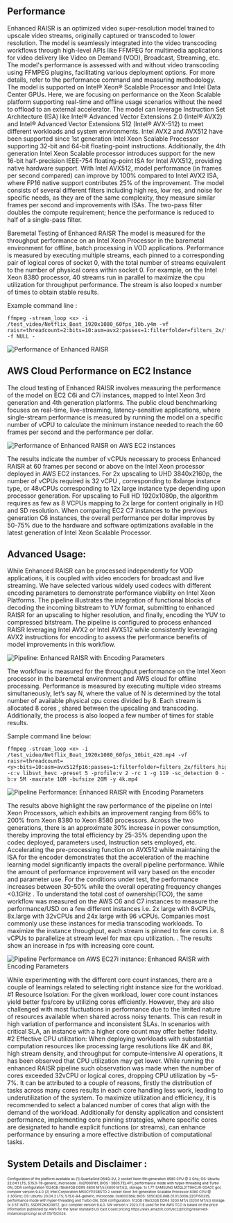 ## Performance

Enhanced RAISR is an optimized video super-resolution model trained to upscale video streams, originally captured or transcoded to lower resolution. The model is seamlessly integrated into the video transcoding workflows through high-level APIs like FFMPEG for multimedia applications for video delivery like Video on Demand (VOD), Broadcast, Streaming, etc. The model's performance is assessed with and without video transcoding using FFMPEG plugins, facilitating various deployment options. For more details, refer to the performance command and measuring methodology. 
The model is supported on Intel® Xeon® Scalable Processor and Intel Data Center GPUs. Here, we are focusing on performance on the Xeon Scalable platform supporting real-time and offline usage scenarios without the need to offload to an external accelerator. The model can leverage Instruction Set Architecture (ISA) like Intel® Advanced Vector Extensions 2.0 (Intel® AVX2) and Intel® Advanced Vector Extensions 512 (Intel® AVX-512) to meet different workloads and system environments. Intel AVX2 and AVX512 have been supported since 1st generation Intel Xeon Scalable Processor supporting 32-bit and 64-bit floating-point instructions. Additionally, the 4th generation Intel Xeon Scalable processor introduces support for the new 16-bit half-precision IEEE-754 floating-point ISA for Intel AVX512, providing native hardware support. 
With Intel AVX512, model performance (in frames per second compared) can improve by 100% compared to Intel AVX2 ISA, where FP16 native support contributes 25% of the improvement. The model consists of several different filters including high res, low res, and noise for specific needs, as they are of the same complexity, they measure similar frames per second and improvements with ISAs. The two-pass filter doubles the compute requirement; hence the performance is reduced to half of a single-pass filter. 

Baremetal Testing of Enhanced RAISR
The model is measured for the throughput performance on an Intel Xeon Processor in the baremetal environment for offline, batch processing in VOD applications. Performance is measured by executing multiple streams, each pinned to a corresponding pair of logical cores of socket 0, with the total number of streams equivalent to the number of physical cores within socket 0. For example, on the Intel Xeon 8380 processor, 40 streams run in parallel to maximize the cpu utilization for throughput performance. The stream is also looped x number of times to obtain stable results.  

Example command line :
```
ffmpeg -stream_loop <x> -i /test_video/Netflix_Boat_1920x1080_60fps_10b.y4m -vf raisr=threadcount=2:bits=10:asm=avx2:passes=1:filterfolder=filters_2x/filters_highres -f NULL -
```
 

 ![Performance of Enhanced RAISR](images/RAISR_baremetal.png)


## AWS Cloud Performance on EC2 Instance   
The cloud testing of Enhanced RAISR involves measuring the performance of the model on EC2 C6i and C7i instances, mapped to Intel Xeon 3rd generation and 4th generation platforms. The public cloud benchmarking focuses on real-time, live-streaming, latency-sensitive applications, where single-stream performance is measured by running the model on a specific number of vCPU to calculate the minimum instance needed to reach the 60 frames per second and the performance per dollar. 


![Performance of Enhanced RAISR on AWS EC2 instances](images/RAISR_AWS.png)

 
The results indicate the number of vCPUs necessary to process Enhanced RAISR at 60 frames per second or above on the Intel Xeon processor deployed in AWS EC2 instances. For 2x upscaling to UHD 3840x2160p, the number of vCPUs required is 32 vCPU , corresponding to  8xlarge instance type, or 48vCPUs corresponding to 12x large instance type depending upon processor generation. For upscaling to Full HD 1920x1080p, the algorithm requires as few as 8 VCPUs mapping to 2x large for content originally in HD and SD resolution. 
When comparing EC2 C7 instances to the previous generation C6 instances, the overall performance per dollar improves by 50-75% due to the hardware and software optimizations available in the latest generation of Intel Xeon Scalable Processor. 



## Advanced Usage: 
While Enhanced RAISR can be processed independently for VOD applications, it is coupled with video encoders for broadcast and live streaming. We have selected various widely used codecs with different encoding parameters to demonstrate performance viability on Intel Xeon Platforms. The pipeline illustrates the integration of functional blocks of decoding the incoming bitstream to YUV format, submitting to enhanced RAISR for an upscaling to higher resolution, and finally, encoding the YUV to compressed bitstream. The pipeline is configured to process enhanced RAISR leveraging Intel AVX2 or Intel AVX512 while consistently leveraging AVX2 instructions for encoding to assess the performance benefits of model improvements in this workflow. 

 ![Pipeline: Enhanced RAISR with Encoding Parameters](images/Pipeline_flow.png)

The workflow is measured for the throughput performance on the Intel Xeon processor in the baremetal environment and AWS cloud for offline processing. Performance is measured by executing multiple video streams simultaneously, let’s say N, where the value of N is determined by the total number of available physical cpu cores divided by 8. Each stream is allocated 8 cores , shared between the upscaling and transcoding. Additionally, the process is also looped a few number of times for stable results. 

Sample command line below: 
```
ffmpeg -stream_loop <x> -i /test_video/Netflix_Boat_1920x1080_60fps_10bit_420.mp4 -vf raisr=threadcount=<y>:bits=10:asm=avx512fp16:passes=1:filterfolder=filters_2x/filters_highres -c:v libsvt_hevc -preset 5 -profile:v 2 -rc 1 -g 119 -sc_detection 0 -b:v 5M -maxrate 10M -bufsize 20M -y 4k.mp4   
```


 ![Pipeline Performance: Enhanced RAISR with Encoding Parameters](images/Pipeline_performance.png)


The results above highlight the raw performance of the pipeline on Intel Xeon Processors, which exhibits an improvement ranging from 66% to 200% from Xeon 8380 to Xeon 8580 processors. Across the two generations, there is an approximate 30% increase in power consumption, thereby improving the total efficiency by 25-35% depending upon the codec deployed, parameters used, Instruction sets employed, etc. 
Accelerating the pre-processing function on AVX512 while maintaining the ISA for the encoder demonstrates that the acceleration of the machine learning model significantly impacts the overall pipeline performance. While the amount of performance improvement will vary based on the encoder and parameter use. For the conditions under test, the performance increases between 30-50% while the overall operating frequency changes <0.1GHz    .
To understand the total cost of ownership(TCO), the same workflow was measured on the AWS C6 and C7 instances to measure the performance/USD on a few different instances i.e. 2x large with 8vCPUs, 8x.large with 32vCPUs and 24x large with 96 vCPUs. Companies most commonly use these instances for media transcoding workloads. To maximize the instance throughput, each stream is pinned to few cores i.e. 8 vCPUs to parallelize at stream level for max cpu utilization.  . The results show an increase in fps with increasing core count.  

 
 ![Pipeline Performance on AWS EC27i instance: Enhanced RAISR with Encoding Parameters](images/Pipeline_performance_AWS.png)
      

While experimenting with the different core count instances, there are a couple of learnings related to selecting right instance size for the workload. 
#1 Resource Isolation:  For the given workload, lower core count instances yield better fps/core by utilizing cores efficiently. However, they are also challenged with most fluctuations in performance due to the limited nature of resources available when shared across noisy tenants. This can result in high variation of performance and inconsistent SLAs. In scenarios with critical SLA, an instance with a higher core count may offer better fidelity. 
#2 Effective CPU utilization: When deploying workloads with substantial computation resources like processing large resolutions like 4K and 8K, high stream density, and throughput for compute-intensive AI operations, it has been observed that CPU utilization may get lower. While running the enhanced RAISR pipeline such observation was made when the number of cores exceeded 32vCPU or logical cores, dropping CPU utilization by ~5-7%. It can be attributed to a couple of reasons, firstly the distribution of tasks across many cores results in each core handling less work, leading to underutilization of the system. To maximize utilization and efficiency, it is recommended to select a balanced number of cores  that align with the demand of the workload. 
Additionally for density application and consistent performance, implementing core pinning strategies, where specific cores are designated to handle explicit functions (or streams), can enhance performance by ensuring a more effective distribution of computational tasks.    


## System Details and Disclaimer :
<p style="font-size:8px;">Configuration of the platform available as (1) QuantaGrid D54Q-2U, 2 socket Xeon 5th generation 8580 CPU @ 2 Ghz; OS: Ubuntu 22.04.1 LTS, 5.15.0-78-generic, microcode : 0x21000161; BIOS : 3B05.TEL4P1, performance mode with hyper-threading and Turbo ON, DDR configuration 1024GB (16x64GB DDR5 4800 MT/s [4800 MT/s]), storage: 1x 1.7T SAMSUNG MZQL21T9HCJR-00A07, gcc compiler version 9.4.0 (2) Intel Corporation M50CYP2SBSTD 2 socket Xeon 3rd generation Scalable Processor 8380 CPU @ 2.30GHz; OS: Ubuntu 20.04.2 LTS; 5.15.0-94-generic, microcode: 0xd0003b9; BIOS: SE5C620.86B.01.01.0006.2207150335,  performance mode with hyper-threading and Turbo ON, DDR configuration: 512GB (16x32GB DDR4 3200 MT/s [3200 MT/s]) storage: 1x 3.5T INTEL SSDPF2KX038TZ,  gcc compiler version 9.4.0. SW version v 2023.11 
$ used for the AWS TCO is based on the price information published by AWS for the 1year standard US East Coast pricing https://aws.amazon.com/ec2/pricing/reserved-instances/pricing/ as of 05/15/2024.</p>



